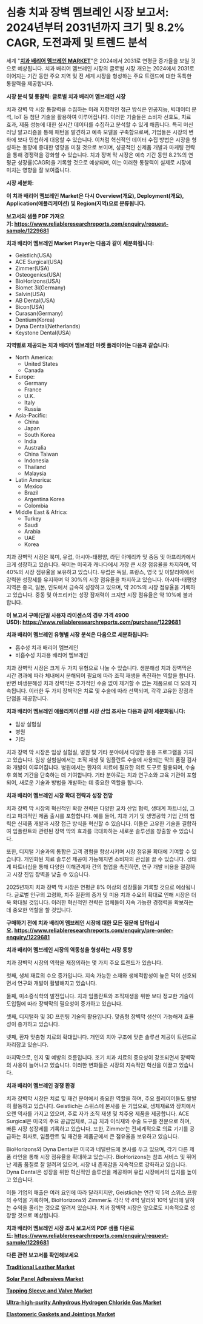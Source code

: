 <p><h1>심층 치과 장벽 멤브레인 시장 보고서: 2024년부터 2031년까지 크기 및 8.2% CAGR, 도전과제 및 트렌드 분석</h1></p><p>세계 "<strong><a href="https://www.reliableresearchreports.com/dental-barrier-membrane-r1229681?utm_campaign=106&utm_medium=8&utm_source=Github&utm_content=ia&utm_term=29122024&utm_id=dental-barrier-membrane">치과 배리어 멤브레인 MARKET</a></strong>"은 2024에서 2031로 연평균 증가율을 보일 것으로 예상됩니다. 치과 배리어 멤브레인 시장의 글로벌 시장 개요는 2024에서 2031로 이어지는 기간 동안 주요 지역 및 전 세계 시장을 형성하는 주요 트렌드에 대한 독특한 통찰력을 제공합니다.</p>
<p><strong>시장 분석 및 통찰력: 글로벌 치과 배리어 멤브레인 시장</strong></p>
<p><p>치과 장벽 막 시장 통찰력을 수집하는 미래 지향적인 접근 방식은 인공지능, 빅데이터 분석, IoT 등 첨단 기술을 활용하여 이루어집니다. 이러한 기술들은 소비자 선호도, 치료 효과, 제품 성능에 대한 실시간 데이터를 수집하고 분석할 수 있게 해줍니다. 특히 머신러닝 알고리즘을 통해 패턴을 발견하고 예측 모델을 구축함으로써, 기업들은 시장의 변화에 보다 민첩하게 대응할 수 있습니다. 이처럼 혁신적인 데이터 수집 방법은 시장을 형성하는 동향에 중대한 영향을 미칠 것으로 보이며, 성공적인 신제품 개발과 마케팅 전략을 통해 경쟁력을 강화할 수 있습니다. 치과 장벽 막 시장은 예측 기간 동안 8.2%의 연평균 성장률(CAGR)을 기록할 것으로 예상되며, 이는 이러한 통찰력이 실제로 시장에 미치는 영향을 잘 보여줍니다.</p><a href="%7CAUTHORITHY_DOMAIN_URL%7C?utm_campaign=106&utm_medium=8&utm_source=Github&utm_content=ia&utm_term=29122024&utm_id=dental-barrier-membrane"></a></p>
<p><strong>시장 세분화:</strong></p>
<p><strong>이 치과 배리어 멤브레인 Market은 다시 Overview(개요), Deployment(개요), Application(애플리케이션) 및 Region(지역)으로 분류됩니다.</strong></p>
<p><strong>보고서의 샘플 PDF 가져오기:&nbsp;<a href="https://www.reliableresearchreports.com/enquiry/request-sample/1229681?utm_campaign=106&utm_medium=8&utm_source=Github&utm_content=ia&utm_term=29122024&utm_id=dental-barrier-membrane">https://www.reliableresearchreports.com/enquiry/request-sample/1229681</a></strong><strong></strong></p>
<p><strong>치과 배리어 멤브레인 Market Player는 다음과 같이 세분화됩니다:</strong></p>
<p><ul><li>Geistlich(USA)</li><li>ACE Surgical(USA)</li><li>Zimmer(USA)</li><li>Osteogenics(USA)</li><li>BioHorizons(USA)</li><li>Biomet 3i(Germany)</li><li>Salvin(USA)</li><li>AB Dental(USA)</li><li>Bicon(USA)</li><li>Curasan(Germany)</li><li>Dentium(Korea)</li><li>Dyna Dental(Netherlands)</li><li>Keystone Dental(USA)</li></ul></p>
<p><strong>지역별로 제공되는 치과 배리어 멤브레인 마켓 플레이어는 다음과 같습니다:</strong></p>
<p><ul>
    <li>
        North America:
        <ul>
            <li>United States</li>
            <li>Canada</li>
        </ul>
    </li>
    <li>
        Europe:
        <ul>
            <li>Germany</li>
            <li>France</li>
            <li>U.K.</li>
            <li>Italy</li>
            <li>Russia</li>
        </ul>
    </li>
    <li>
        Asia-Pacific:
        <ul>
            <li>China</li>
            <li>Japan</li>
            <li>South Korea</li>
            <li>India</li>
            <li>Australia</li>
            <li>China Taiwan</li>
            <li>Indonesia</li>
            <li>Thailand</li>
            <li>Malaysia</li>
        </ul>
    </li>
    <li>
        Latin America:
        <ul>
            <li>Mexico</li>
            <li>Brazil</li>
            <li>Argentina Korea</li>
            <li>Colombia</li>
        </ul>
    </li>
    <li>
        Middle East & Africa:
        <ul>
            <li>Turkey</li>
            <li>Saudi</li>
            <li>Arabia</li>
            <li>UAE</li>
            <li>Korea</li>
        </ul>
    </li>
    </ul></p>
<p><p>치과 장벽막 시장은 북미, 유럽, 아시아-태평양, 라틴 아메리카 및 중동 및 아프리카에서 크게 성장하고 있습니다. 북미는 미국과 캐나다에서 가장 큰 시장 점유율을 차지하며, 약 40%의 시장 점유율을 보유하고 있습니다. 유럽은 독일, 프랑스, 영국 및 이탈리아에서 강력한 성장세를 유지하며 약 30%의 시장 점유율을 차지하고 있습니다. 아시아-태평양 지역은 중국, 일본, 인도에서 급속히 성장하고 있으며, 약 20%의 시장 점유율을 기록하고 있습니다. 중동 및 아프리카는 성장 잠재력이 크지만 시장 점유율은 약 10%에 불과합니다.</p></p>
<p><strong>이 보고서 구매(단일 사용자 라이센스의 경우 가격 4900 USD):&nbsp;<a href="https://www.reliableresearchreports.com/purchase/1229681?utm_campaign=106&utm_medium=8&utm_source=Github&utm_content=ia&utm_term=29122024&utm_id=dental-barrier-membrane">https://www.reliableresearchreports.com/purchase/1229681</a></strong></p>
<p><strong>치과 배리어 멤브레인 유형별 시장 분석은 다음으로 세분화됩니다:</strong></p>
<p><ul><li>흡수성 치과 배리어 멤브레인</li><li>비흡수성 치과용 배리어 멤브레인</li></ul></p>
<p><p>치과 장벽막 시장은 크게 두 가지 유형으로 나눌 수 있습니다. 생분해성 치과 장벽막은 시간 경과에 따라 체내에서 분해되어 필요에 따라 조직 재생을 촉진하는 역할을 합니다. 반면 비생분해성 치과 장벽막은 추가적인 수술 없이 제거할 수 없는 제품으로 더 오래 지속됩니다. 이러한 두 가지 장벽막은 치료 및 수술에 따라 선택되며, 각각 고유한 장점과 단점을 제공합니다.</p></p>
<p><strong>치과 배리어 멤브레인 애플리케이션별 시장 산업 조사는 다음과 같이 세분화됩니다:</strong></p>
<p><ul><li>임상 실험실</li><li>병원</li><li>기타</li></ul></p>
<p><p>치과 장벽 막 시장은 임상 실험실, 병원 및 기타 분야에서 다양한 응용 프로그램을 가지고 있습니다. 임상 실험실에서는 조직 재생 및 임플란트 수술에 사용되는 막의 품질 검사와 개발이 이루어집니다. 병원에서는 환자의 치료에 필요한 의료 도구로 활용되며, 수술 후 회복 기간을 단축하는 데 기여합니다. 기타 분야로는 치과 연구소와 교육 기관이 포함되어, 새로운 기술과 방법을 개발하는 데 중요한 역할을 합니다.</p></p>
<p><strong>치과 배리어 멤브레인 시장 확대 전략과 성장 전망</strong></p>
<p><p>치과 장벽 막 시장의 혁신적인 확장 전략은 다양한 교차 산업 협력, 생태계 파트너십, 그리고 파괴적인 제품 출시를 포함합니다. 예를 들어, 치과 기기 및 생명공학 기업 간의 협력은 신제품 개발과 시장 접근 방식을 혁신할 수 있습니다. 이들은 고유한 기술을 결합하여 임플란트와 관련된 장벽 막의 효과를 극대화하는 새로운 솔루션을 창출할 수 있습니다.</p><p>또한, 디지털 기술과의 통합은 고객 경험을 향상시키며 시장 점유율 확대에 기여할 수 있습니다. 개인화된 치료 솔루션 제공이 가능해지면 소비자의 관심을 끌 수 있습니다. 생태계 파트너십을 통해 다양한 이해관계자 간의 협업을 촉진하면, 연구 개발 비용을 절감하고 시장 진입 장벽을 낮출 수 있습니다.</p><p>2025년까지 치과 장벽 막 시장은 연평균 8% 이상의 성장률을 기록할 것으로 예상됩니다. 글로벌 인구의 고령화, 치주 질환의 증가 및 미용 치과 수요의 확대로 인해 시장은 더욱 확대될 것입니다. 이러한 혁신적인 전략은 업체들이 지속 가능한 경쟁력을 확보하는 데 중요한 역할을 할 것입니다.</p></p>
<p><strong>구매하기 전에 치과 배리어 멤브레인 시장에 대한 모든 질문에 답하십시오.&nbsp;<a href="https://www.reliableresearchreports.com/enquiry/pre-order-enquiry/1229681?utm_campaign=106&utm_medium=8&utm_source=Github&utm_content=ia&utm_term=29122024&utm_id=dental-barrier-membrane">https://www.reliableresearchreports.com/enquiry/pre-order-enquiry/1229681</a></strong><strong></strong></p>
<p><strong>치과 배리어 멤브레인 시장의 역동성을 형성하는 시장 동향</strong></p>
<p><p>치과 장벽막 시장의 역학을 재정의하는 몇 가지 주요 트렌드가 있습니다. </p><p>첫째, 생체 재료의 수요 증가입니다. 지속 가능한 소재와 생체적합성이 높은 막이 선호되면서 연구와 개발이 활발해지고 있습니다. </p><p>둘째, 미소증식학의 발전입니다. 치과 임플란트와 조직재생을 위한 보다 정교한 기술이 도입됨에 따라 장벽막의 필요성이 증가하고 있습니다. </p><p>셋째, 디지털화 및 3D 프린팅 기술의 활용입니다. 맞춤형 장벽막 생산이 가능해져 효율성이 증가하고 있습니다. </p><p>넷째, 환자 맞춤형 치료의 확대입니다. 개인의 치아 구조에 맞춘 솔루션 제공이 트렌드로 자리잡고 있습니다. </p><p>마지막으로, 인지 및 예방의 흐름입니다. 조기 치과 치료의 중요성이 강조되면서 장벽막의 사용이 늘어나고 있습니다. 이러한 변화들은 시장의 지속적인 혁신을 이끌고 있습니다.</p></p>
<p><strong>치과 배리어 멤브레인 경쟁 환경</strong></p>
<p><p>치과 장벽막 시장은 치료 및 재건 분야에서 중요한 역할을 하며, 주요 플레이어들도 활발히 활동하고 있습니다. Geistlich는 스위스에 본사를 둔 기업으로, 생체재료와 장치에서 오랜 역사를 가지고 있으며, 주로 자가 조직 재생 및 치주용 제품을 제공합니다. ACE Surgical은 미국의 주요 공급업체로, 고급 치과 이식재와 수술 도구를 전문으로 하며, 빠른 시장 성장세를 기록하고 있습니다. 또한, Zimmer는 전세계적으로 의료 기기를 공급하는 회사로, 임플란트 및 재건용 제품군에서 큰 점유율을 보유하고 있습니다.</p><p>BioHorizons와 Dyna Dental은 미국과 네덜란드에 본사를 두고 있으며, 각기 다른 제품 라인을 통해 시장 점유율을 확대하고 있습니다. BioHorizons는 참조 서비스 및 뛰어난 제품 품질로 잘 알려져 있으며, 시장 내 존재감을 지속적으로 강화하고 있습니다. Dyna Dental은 성장을 위한 혁신적인 솔루션을 제공하며 유럽 시장에서의 입지를 높이고 있습니다.</p><p>이들 기업의 매출은 여러 요인에 따라 달라지지만, Geistlich는 연간 약 5억 스위스 프랑의 수익을 기록하며, BioHorizons와 Zimmer도 각각 약 4억 달러와 10억 달러에 달하는 수익을 올리는 것으로 알려져 있습니다. 치과 장벽막 시장은 앞으로도 지속적으로 성장할 것으로 예상됩니다.</p></p>
<p><strong>치과 배리어 멤브레인 시장 조사 보고서의 PDF 샘플 다운로드:&nbsp;<a href="https://www.reliableresearchreports.com/enquiry/request-sample/1229681?utm_campaign=106&utm_medium=8&utm_source=Github&utm_content=ia&utm_term=29122024&utm_id=dental-barrier-membrane">https://www.reliableresearchreports.com/enquiry/request-sample/1229681</a></strong></p>
<p><strong></strong></p>
<p><strong></strong></p>
<p><strong></strong></p>
<p><strong></strong></p>
<p><strong>다른 관련 보고서를 확인해보세요</strong></p>
<p><strong><p><a href="https://github.com/nathandecarvalho/Market-Research-Report-List-5/blob/main/traditional-leather-market.md?utm_campaign=106&utm_medium=8&utm_source=Github&utm_content=ia&utm_term=29122024&utm_id=dental-barrier-membrane">Traditional Leather Market</a></p><p><a href="https://github.com/abbislposival/Market-Research-Report-List-1/blob/main/solar-panel-adhesives-market.md?utm_campaign=106&utm_medium=8&utm_source=Github&utm_content=ia&utm_term=29122024&utm_id=dental-barrier-membrane">Solar Panel Adhesives Market</a></p><p><a href="https://github.com/ParvinKhatun77/Market-Research-Report-List-1/blob/main/tapping-sleeve-and-valve-market.md?utm_campaign=106&utm_medium=8&utm_source=Github&utm_content=ia&utm_term=29122024&utm_id=dental-barrier-membrane">Tapping Sleeve and Valve Market</a></p><p><a href="https://github.com/DixieGrimes/Market-Research-Report-List-1/blob/main/ultra-high-purity-anhydrous-hydrogen-chloride-gas-market.md?utm_campaign=106&utm_medium=8&utm_source=Github&utm_content=ia&utm_term=29122024&utm_id=dental-barrier-membrane">Ultra-high-purity Anhydrous Hydrogen Chloride Gas Market</a></p><p><a href="https://github.com/stephaniwo144/Market-Research-Report-List-1/blob/main/elastomeric-gaskets-and-jointings-market.md?utm_campaign=106&utm_medium=8&utm_source=Github&utm_content=ia&utm_term=29122024&utm_id=dental-barrier-membrane">Elastomeric Gaskets and Jointings Market</a></p></strong></p>